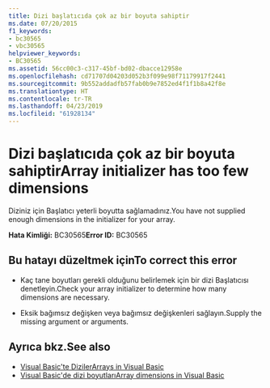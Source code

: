 ```yaml
---
title: Dizi başlatıcıda çok az bir boyuta sahiptir
ms.date: 07/20/2015
f1_keywords:
- bc30565
- vbc30565
helpviewer_keywords:
- BC30565
ms.assetid: 56cc00c3-c317-45bf-bd02-dbacce12958e
ms.openlocfilehash: cd71707d04203d052b3f099e98f71179917f2441
ms.sourcegitcommit: 9b552addadfb57fab0b9e7852ed4f1f1b8a42f8e
ms.translationtype: HT
ms.contentlocale: tr-TR
ms.lasthandoff: 04/23/2019
ms.locfileid: "61928134"
---
```

# <a name="array-initializer-has-too-few-dimensions"></a><span data-ttu-id="463b4-102">Dizi başlatıcıda çok az bir boyuta sahiptir</span><span class="sxs-lookup"><span data-stu-id="463b4-102">Array initializer has too few dimensions</span></span>
<span data-ttu-id="463b4-103">Diziniz için Başlatıcı yeterli boyutta sağlamadınız.</span><span class="sxs-lookup"><span data-stu-id="463b4-103">You have not supplied enough dimensions in the initializer for your array.</span></span>  
  
 <span data-ttu-id="463b4-104">**Hata Kimliği:** BC30565</span><span class="sxs-lookup"><span data-stu-id="463b4-104">**Error ID:** BC30565</span></span>  
  
## <a name="to-correct-this-error"></a><span data-ttu-id="463b4-105">Bu hatayı düzeltmek için</span><span class="sxs-lookup"><span data-stu-id="463b4-105">To correct this error</span></span>  
  
- <span data-ttu-id="463b4-106">Kaç tane boyutları gerekli olduğunu belirlemek için bir dizi Başlatıcısı denetleyin.</span><span class="sxs-lookup"><span data-stu-id="463b4-106">Check your array initializer to determine how many dimensions are necessary.</span></span>  
  
- <span data-ttu-id="463b4-107">Eksik bağımsız değişken veya bağımsız değişkenleri sağlayın.</span><span class="sxs-lookup"><span data-stu-id="463b4-107">Supply the missing argument or arguments.</span></span>  
  
## <a name="see-also"></a><span data-ttu-id="463b4-108">Ayrıca bkz.</span><span class="sxs-lookup"><span data-stu-id="463b4-108">See also</span></span>

- [<span data-ttu-id="463b4-109">Visual Basic'te Diziler</span><span class="sxs-lookup"><span data-stu-id="463b4-109">Arrays in Visual Basic</span></span>](~/docs/visual-basic/programming-guide/language-features/arrays/index.md)
- [<span data-ttu-id="463b4-110">Visual Basic'de dizi boyutları</span><span class="sxs-lookup"><span data-stu-id="463b4-110">Array dimensions in Visual Basic</span></span>](~/docs/visual-basic/programming-guide/language-features/arrays/array-dimensions.md)
